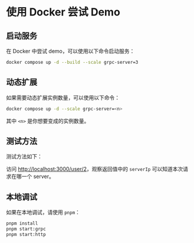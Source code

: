 # 使用 Docker 尝试 Demo

## 启动服务

在 Docker 中尝试 demo，可以使用以下命令启动服务：

```sh
docker compose up -d --build --scale grpc-server=3
```

## 动态扩展

如果需要动态扩展实例数量，可以使用以下命令：

```sh
docker compose up -d --scale grpc-server=<n>
```

其中 `<n>` 是你想要变成的实例数量。

## 测试方法

测试方法如下：

访问 [http://localhost:3000/user/2](http://localhost:3000/user/2)，观察返回值中的 `serverIp` 可以知道本次请求在哪一个 server。

## 本地调试

如果在本地调试，请使用 `pnpm`：

```sh
pnpm install
pnpm start:grpc
pnpm start:http
```